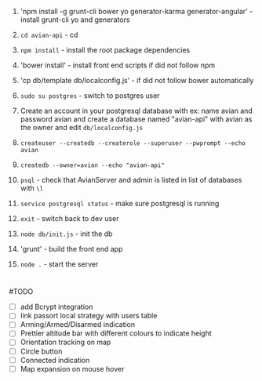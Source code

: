 1. 'npm install -g grunt-cli bower yo generator-karma generator-angular' - install grunt-cli yo and generators

1. `cd avian-api` - cd

1. `npm install` - install the root package dependencies

1. 'bower install' - install front end scripts if did not follow npm

1. 'cp db/template db/localconfig.js' - if did not follow bower automatically

1. `sudo su postgres` - switch to postgres user

1. Create an account in your postgresql database with ex: name avian and password avian and create a database named "avian-api" with avian as the owner and edit `db/localconfig.js`

1. `createuser --createdb --createrole --superuser --pwprompt --echo avian`

1. `createdb --owner=avian --echo "avian-api"`

1. `psql` - check that AvianServer and admin is listed in list of databases with `\l`

1. `service postgresql status` - make sure postgresql is running

1. `exit` - switch back to dev user

1. `node db/init.js` - init the db

1. 'grunt' - build the front end app

1. `node .` - start the server

#
#TODO 
- [ ] add Bcrypt integration
- [ ] link passort local strategy with users table
- [ ] Arming/Armed/Disarmed indication
- [ ] Prettier altitude bar with different colours to indicate height
- [ ] Orientation tracking on map
- [ ] Circle button
- [ ] Connected indication
- [ ] Map expansion on mouse hover
